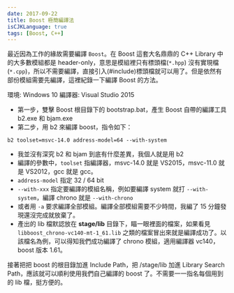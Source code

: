 ```yaml
---
date: 2017-09-22
title: Boost 極簡編譯法
isCJKLanguage: true
tags: [Boost, C++]
---
```


最近因為工作的緣故需要編譯 `Boost`。在 Boost 這套大名鼎鼎的 C++ Library 中的大多數模組都是 header-only，意思是模組裡只有標頭檔(`*.hpp`) 沒有實現檔(`*.cpp`)，所以不需要編譯，直接引入(#include)標頭檔就可以用了。但是依然有部份模組需要先編譯，這裡紀錄一下編譯 Boost 的方法。

環境: Windows 10 編譯器: Visual Studio 2015

- 第一步，雙擊 Boost 根目錄下的 bootstrap.bat，產生 Boost 自帶的編譯工具 b2.exe 和 bjam.exe
- 第二步，用 b2 來編譯 boost，指令如下：

```
b2 toolset=msvc-14.0 address-model=64 --with-system
```

- 我並沒有深究 b2 和 bjam 到底有什麼差異，我個人就是用 b2
- 編譯的參數中，`toolset` 指編譯器，msvc-14.0 就是 VS2015，msvc-11.0 就是 VS2012，gcc 就是 gcc。
- `address-model` 指定 32 / 64 bit
- `--with-xxx` 指定要編譯的模組名稱，例如要編譯 system 就打 `--with-system`，編譯 chrono 就是 `--with-chrono`
- 或者用 `-a` 要求編譯全部模組。編譯全部模組需要不少時間，我編了 15 分鐘發現還沒完成就放棄了。
- 產出的 lib 檔默認放在 **stage/lib** 目錄下，瞄一眼裡面的檔案，如果看見 `libboost_chrono-vc140-mt-1_61.lib` 之類的檔案冒出來就是編譯成功了。以該檔名為例，可以得知我們成功編譯了 chrono 模組，適用編譯器 vc140，boost 版本 1.61。

接著把把 boost 的根目錄加進 Include Path，把 /stage/lib 加進 Library Search Path，應該就可以順利使用我們自己編譯的 boost 了。不需要一一指名每個用到的 lib 檔，挺方便的。